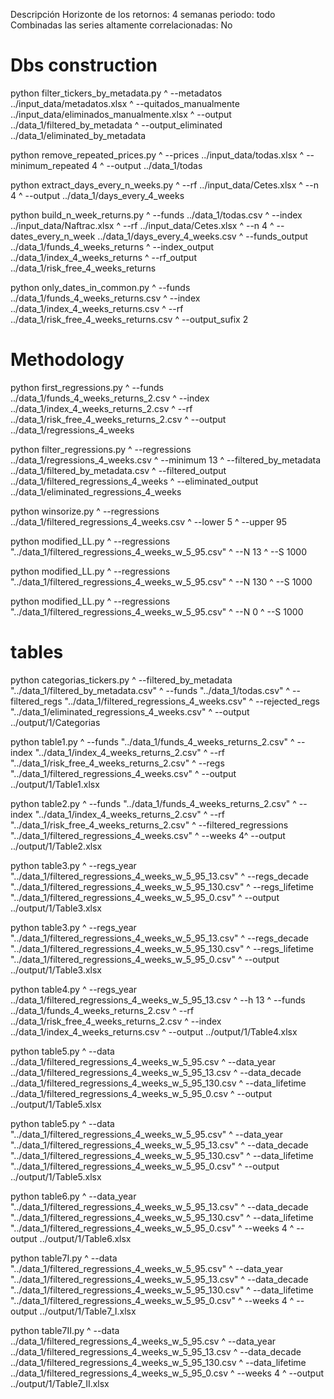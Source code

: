 Descripción
Horizonte de los retornos: 4 semanas
periodo: todo
Combinadas las series altamente correlacionadas: No

# Dbs construction

python filter_tickers_by_metadata.py ^
    --metadatos             ../input_data/metadatos.xlsx ^
    --quitados_manualmente  ../input_data/eliminados_manualmente.xlsx ^
    --output                ../data_1/filtered_by_metadata ^
    --output_eliminated     ../data_1/eliminated_by_metadata

python remove_repeated_prices.py ^
    --prices            ../input_data/todas.xlsx ^
    --minimum_repeated  4 ^
    --output            ../data_1/todas

python extract_days_every_n_weeks.py ^
    --rf     ../input_data/Cetes.xlsx ^
    --n      4 ^
    --output ../data_1/days_every_4_weeks

python build_n_week_returns.py ^
    --funds                ../data_1/todas.csv ^
    --index                ../input_data/Naftrac.xlsx ^
    --rf                   ../input_data/Cetes.xlsx ^
    --n                    4 ^
    --dates_every_n_week   ../data_1/days_every_4_weeks.csv ^
    --funds_output         ../data_1/funds_4_weeks_returns ^
    --index_output         ../data_1/index_4_weeks_returns ^
    --rf_output            ../data_1/risk_free_4_weeks_returns

python only_dates_in_common.py ^
    --funds          ../data_1/funds_4_weeks_returns.csv ^
    --index          ../data_1/index_4_weeks_returns.csv ^
    --rf             ../data_1/risk_free_4_weeks_returns.csv ^
    --output_sufix   2

# Methodology

python first_regressions.py ^
    --funds  ../data_1/funds_4_weeks_returns_2.csv ^
    --index  ../data_1/index_4_weeks_returns_2.csv ^
    --rf     ../data_1/risk_free_4_weeks_returns_2.csv ^
    --output ../data_1/regressions_4_weeks

python filter_regressions.py ^
    --regressions          ../data_1/regressions_4_weeks.csv ^
    --minimum              13 ^
    --filtered_by_metadata ../data_1/filtered_by_metadata.csv ^
    --filtered_output      ../data_1/filtered_regressions_4_weeks ^
    --eliminated_output    ../data_1/eliminated_regressions_4_weeks

python winsorize.py ^
    --regressions ../data_1/filtered_regressions_4_weeks.csv ^
    --lower 5 ^
    --upper 95

python modified_LL.py ^
    --regressions "../data_1/filtered_regressions_4_weeks_w_5_95.csv" ^
    --N 13 ^
    --S 1000

python modified_LL.py ^
    --regressions "../data_1/filtered_regressions_4_weeks_w_5_95.csv" ^
    --N 130 ^
    --S 1000

python modified_LL.py ^
    --regressions "../data_1/filtered_regressions_4_weeks_w_5_95.csv" ^
    --N 0 ^
    --S 1000

# tables

python categorias_tickers.py ^
    --filtered_by_metadata   "../data_1/filtered_by_metadata.csv" ^
    --funds                  "../data_1/todas.csv" ^
    --filtered_regs          "../data_1/filtered_regressions_4_weeks.csv" ^
    --rejected_regs          "../data_1/eliminated_regressions_4_weeks.csv" ^
    --output                 ../output/1/Categorias

python table1.py ^
    --funds        "../data_1/funds_4_weeks_returns_2.csv" ^
    --index        "../data_1/index_4_weeks_returns_2.csv" ^
    --rf           "../data_1/risk_free_4_weeks_returns_2.csv" ^
    --regs         "../data_1/filtered_regressions_4_weeks.csv"  ^
    --output       ../output/1/Table1.xlsx

python table2.py ^
    --funds                 "../data_1/funds_4_weeks_returns_2.csv" ^
    --index                 "../data_1/index_4_weeks_returns_2.csv" ^
    --rf                    "../data_1/risk_free_4_weeks_returns_2.csv" ^
    --filtered_regressions  "../data_1/filtered_regressions_4_weeks.csv" ^
    --weeks                 4^
    --output                ../output/1/Table2.xlsx

python table3.py ^
    --regs_year         "../data_1/filtered_regressions_4_weeks_w_5_95_13.csv" ^
    --regs_decade       "../data_1/filtered_regressions_4_weeks_w_5_95_130.csv" ^
    --regs_lifetime     "../data_1/filtered_regressions_4_weeks_w_5_95_0.csv" ^
    --output            ../output/1/Table3.xlsx

python table3.py ^
    --regs_year         "../data_1/filtered_regressions_4_weeks_w_5_95_13.csv" ^
    --regs_decade       "../data_1/filtered_regressions_4_weeks_w_5_95_130.csv" ^
    --regs_lifetime     "../data_1/filtered_regressions_4_weeks_w_5_95_0.csv" ^
    --output            ../output/1/Table3.xlsx

python table4.py ^
    --regs_year ../data_1/filtered_regressions_4_weeks_w_5_95_13.csv ^
    --h         13 ^
    --funds     ../data_1/funds_4_weeks_returns_2.csv ^
    --rf        ../data_1/risk_free_4_weeks_returns_2.csv ^
    --index     ../data_1/index_4_weeks_returns.csv ^
    --output    ../output/1/Table4.xlsx

python table5.py ^
    --data           ../data_1/filtered_regressions_4_weeks_w_5_95.csv ^
    --data_year      ../data_1/filtered_regressions_4_weeks_w_5_95_13.csv ^
    --data_decade    ../data_1/filtered_regressions_4_weeks_w_5_95_130.csv ^
    --data_lifetime  ../data_1/filtered_regressions_4_weeks_w_5_95_0.csv ^
    --output         ../output/1/Table5.xlsx

python table5.py ^
    --data           "../data_1/filtered_regressions_4_weeks_w_5_95.csv" ^
    --data_year      "../data_1/filtered_regressions_4_weeks_w_5_95_13.csv" ^
    --data_decade    "../data_1/filtered_regressions_4_weeks_w_5_95_130.csv" ^
    --data_lifetime  "../data_1/filtered_regressions_4_weeks_w_5_95_0.csv" ^
    --output         ../output/1/Table5.xlsx

python table6.py ^
    --data_year      "../data_1/filtered_regressions_4_weeks_w_5_95_13.csv" ^
    --data_decade    "../data_1/filtered_regressions_4_weeks_w_5_95_130.csv" ^
    --data_lifetime  "../data_1/filtered_regressions_4_weeks_w_5_95_0.csv" ^
    --weeks          4 ^
    --output         ../output/1/Table6.xlsx

python table7I.py ^
    --data           "../data_1/filtered_regressions_4_weeks_w_5_95.csv" ^
    --data_year      "../data_1/filtered_regressions_4_weeks_w_5_95_13.csv" ^
    --data_decade    "../data_1/filtered_regressions_4_weeks_w_5_95_130.csv" ^
    --data_lifetime  "../data_1/filtered_regressions_4_weeks_w_5_95_0.csv" ^
    --weeks          4 ^
    --output         ../output/1/Table7_I.xlsx

python table7II.py ^
    --data           ../data_1/filtered_regressions_4_weeks_w_5_95.csv ^
    --data_year      ../data_1/filtered_regressions_4_weeks_w_5_95_13.csv ^
    --data_decade    ../data_1/filtered_regressions_4_weeks_w_5_95_130.csv ^
    --data_lifetime  ../data_1/filtered_regressions_4_weeks_w_5_95_0.csv ^
    --weeks          4 ^
    --output         ../output/1/Table7_II.xlsx